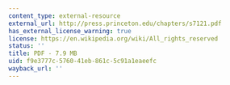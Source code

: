 ```yaml
---
content_type: external-resource
external_url: http://press.princeton.edu/chapters/s7121.pdf
has_external_license_warning: true
license: https://en.wikipedia.org/wiki/All_rights_reserved
status: ''
title: PDF - 7.9 MB
uid: f9e3777c-5760-41eb-861c-5c91a1eaeefc
wayback_url: ''
---
```

